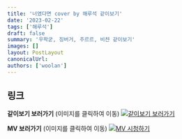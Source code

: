 ```yaml
---
title: '너였다면 cover by 해루석 같이보기'
date: '2023-02-22'
tags: ['해루석']
draft: false
summary: '우왁굳, 징버거, 주르르, 비챤 같이보기'
images: []
layout: PostLayout
canonicalUrl:
authors: ['woolan']
---
```


## 링크

**같이보기 보러가기** (이미지를 클릭하여 이동)
[![같이보기 보러가기](../static/images/logo.png)](https://cafe.naver.com/steamindiegame/9957963)

**MV 보러가기** (이미지를 클릭하여 이동)
[![MV 시청하기](https://i.ytimg.com/vi/imbKDJb0hG8/maxresdefault.jpg)](https://youtu.be/imbKDJb0hG8)
